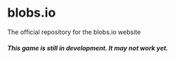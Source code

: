 # blobs.io
The official repository for the blobs.io website
##### This game is still in development. It may not work yet.
